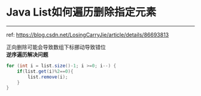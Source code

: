 # Java List如何遍历删除指定元素

---


ref: https://blog.csdn.net/LosingCarryJie/article/details/86693813

正向删除可能会导致数组下标挪动导致错位  
**逆序遍历解决问题**

```java
for (int i = list.size()-1; i >=0; i--) {
    if(list.get(i)%2==0){
        list.remove(i);
    }
}
```